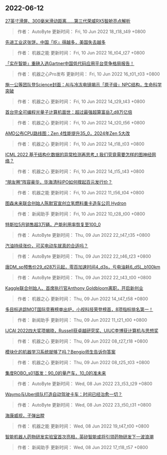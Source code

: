 
## 2022-06-12

 [27英寸滑屏、300毫米滑动距离……第三代荣威RX5智舱亮点解析](https://www.jiqizhixin.com/articles/2022-06-10-9)

> 作者： AutoByte  更新时间： Fri, 10 Jun 2022 18_t18_t49 +0800

 [先进工业这张饼，中国「吃」得越多，美国失去越多](https://www.jiqizhixin.com/articles/2022-06-10-8)

> 作者： 机器之能  更新时间： Fri, 10 Jun 2022 16_t04_t27 +0800

 [「实在智能」重磅入选Gartner中国低代码应用平台竞争格局报告！](https://www.jiqizhixin.com/articles/2022-06-10-7)

> 作者： 机器之心Pro发布  更新时间： Fri, 10 Jun 2022 16_t01_t03 +0800

 [施一公等团队登Science封面：AI与冷冻电镜揭示「原子级」NPC结构，生命科学突破](https://www.jiqizhixin.com/articles/2022-06-10-6)

> 作者： 机器之心  更新时间： Fri, 10 Jun 2022 14_t29_t43 +0800

 [首台完全可编程光量子计算机面世：超过最强超算富岳7_d8万亿倍](https://www.jiqizhixin.com/articles/2022-06-10-5)

> 作者： 机器之心  更新时间： Fri, 10 Jun 2022 14_t20_t56 +0800

 [AMD公布CPU路线图：Zen 4性能提升35_0，2024年Zen 5大改](https://www.jiqizhixin.com/articles/2022-06-10-4)

> 作者： 机器之心  更新时间： Fri, 10 Jun 2022 14_t18_t03 +0800

 [ICML 2022   基于结构化数据的异常检测再思考_t 我们究竟需要怎样的图神经网络？](https://www.jiqizhixin.com/articles/2022-06-10-3)

> 作者： 机器之心  更新时间： Fri, 10 Jun 2022 14_t15_t43 +0800

 [“朋友圈”阵容豪华，华海清科IPO如何撑起百元发行价？](https://www.jiqizhixin.com/articles/2022-06-10-2)

> 作者： 机器之能  更新时间： Fri, 10 Jun 2022 11_t56_t04 +0800

 [图森未来联合创始人陈默官宣创立氢燃料重卡造车公司 Hydron](https://www.jiqizhixin.com/articles/2022-06-10)

> 作者： 新闻助手  更新时间： Fri, 10 Jun 2022 10_t28_t00 +0800

 [特斯拉5月销售超3万辆，产能利用率恢复至100_0](https://www.jiqizhixin.com/articles/2022-06-09-11)

> 作者： AutoByte  更新时间： Thu, 09 Jun 2022 22_t47_t35 +0800

 [汽油持续涨价，可买电动车就真的合适吗？](https://www.jiqizhixin.com/articles/2022-06-09-10)

> 作者： AutoByte  更新时间： Thu, 09 Jun 2022 22_t46_t23 +0800

 [唐DM_sp预售价29_d28万元起，零百加速时间4_d3s，亏电油耗6_d5L_b100km](https://www.jiqizhixin.com/articles/2022-06-09-9)

> 作者： AutoByte  更新时间： Thu, 09 Jun 2022 22_t43_t00 +0800

 [Kaggle联合创始人、首席执行官Anthony Goldbloom离职，开启新创业](https://www.jiqizhixin.com/articles/2022-06-09-8)

> 作者： 机器之心  更新时间： Thu, 09 Jun 2022 14_t47_t58 +0800

 [多目标追踪MOT国际竞赛榜单出炉，小视科技荣登榜首，8项指标排名第一！](https://www.jiqizhixin.com/articles/2022-06-09-3)

> 作者： 新闻助手  更新时间： Thu, 09 Jun 2022 11_t21_t00 +0800

 [IJCAI 2022四大奖项揭晓，Russell获卓越研究奖、UIUC李博获计算机与思想奖](https://www.jiqizhixin.com/articles/2022-06-09-2)

> 作者： 机器之心  更新时间： Thu, 09 Jun 2022 08_t27_t18 +0800

 [模块化的机器学习系统就够了吗？Bengio师生告诉你答案](https://www.jiqizhixin.com/articles/2022-06-09)

> 作者： 机器之心  更新时间： Thu, 09 Jun 2022 08_t25_t03 +0800

 [集度ROBO_s01首发：90_0的量产车，10_0的准未来](https://www.jiqizhixin.com/articles/2022-06-08-7)

> 作者： AutoByte  更新时间： Wed, 08 Jun 2022 23_t53_t29 +0800

 [Waymo与Uber组队打造自动驾驶卡车：时间已经治愈一切？](https://www.jiqizhixin.com/articles/2022-06-08-6)

> 作者： AutoByte  更新时间： Wed, 08 Jun 2022 23_t50_t31 +0800

 [海康威视，子弹出膛](https://www.jiqizhixin.com/articles/2022-06-8-22)

> 作者： 机器之能  更新时间： Wed, 08 Jun 2022 19_t47_t00 +0800

 [智能机器人药物研发实验室首次亮相，英矽智能或将引领药物研发下一波浪潮](https://www.jiqizhixin.com/articles/2022-06-08-5)

> 作者： 新闻助手  更新时间： Wed, 08 Jun 2022 17_t18_t57 +0800
